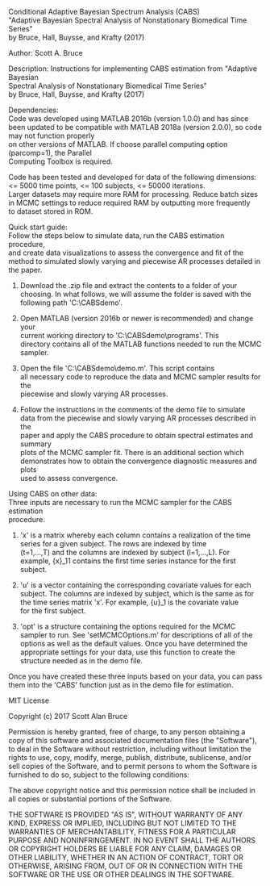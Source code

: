 Conditional Adaptive Bayesian Spectrum Analysis (CABS)  
"Adaptive Bayesian Spectral Analysis of Nonstationary Biomedical Time Series"  
by Bruce, Hall, Buysse, and Krafty (2017)  
  
Author: Scott A. Bruce  
  
Description:
Instructions for implementing CABS estimation from "Adaptive Bayesian  
Spectral Analysis of Nonstationary Biomedical Time Series"  
by Bruce, Hall, Buysse, and Krafty (2017)  
  
Dependencies:  
Code was developed using MATLAB 2016b (version 1.0.0) and has since been updated
to be compatible with MATLAB 2018a (version 2.0.0), so code may not function properly  
on other versions of MATLAB.  If choose parallel computing option (parcomp=1), the Parallel   
Computing Toolbox is required.  
  
Code has been tested and developed for data of the following dimensions:  
<= 5000 time points, <= 100 subjects, <= 50000 iterations.  
Larger datasets may require more RAM for processing.  Reduce batch sizes  
in MCMC settings to reduce required RAM by outputting more frequently  
to dataset stored in ROM.    
      
Quick start guide:  
Follow the steps below to simulate data, run the CABS estimation procedure,  
and create data visualizations to assess the convergence and fit of the   
method to simulated slowly varying and piecewise AR processes detailed in   
the paper.  
  
1) Download the .zip file and extract the contents to a folder of your  
choosing.  In what follows, we will assume the folder is saved with the   
following path 'C:\CABSdemo'.  
  
2) Open MATLAB (version 2016b or newer is recommended) and change your   
current working directory to 'C:\CABSdemo\programs'.  This   
directory contains all of the MATLAB functions needed to run the MCMC sampler.  
  
3) Open the file 'C:\CABSdemo\demo.m'.  This script contains   
all necessary code to reproduce the data and MCMC sampler results for the   
piecewise and slowly varying AR processes.   

4) Follow the instructions in the comments of the demo file to simulate  
data from the piecewise and slowly varying AR processes described in the  
paper and apply the CABS procedure to obtain spectral estimates and summary  
plots of the MCMC sampler fit. There is an additional section which   
demonstrates how to obtain the convergence diagnostic measures and plots   
used to assess convergence.  
  
Using CABS on other data:  
Three inputs are necessary to run the MCMC sampler for the CABS estimation  
procedure.  
  
1) 'x' is a matrix whereby each column contains a realization of the time  
series for a given subject.  The rows are indexed by time   
(t=1,...,T) and the columns are indexed by subject (l=1,...,L).  For   
example, {x}_11 contains the first time series instance for the first   
subject.    
  
2) 'u' is a vector containing the corresponding covariate values for each  
subject.  The columns are indexed by subject, which is the same as for  
the time series matrix 'x'.  For example, {u}_1 is the covariate value  
for the first subject.  
  
3) 'opt' is a structure containing the options required for the MCMC   
sampler to run.  See 'setMCMCOptions.m' for descriptions of all of the  
options as well as the default values.  Once you have determined the  
appropriate settings for your data, use this function to create the  
structure needed as in the demo file.  
  
Once you have created these three inputs based on your data, you can pass  
them into the 'CABS' function just as in the demo file for estimation.  
    
MIT License  

Copyright (c) 2017 Scott Alan Bruce

Permission is hereby granted, free of charge, to any person obtaining a copy
of this software and associated documentation files (the "Software"), to deal
in the Software without restriction, including without limitation the rights
to use, copy, modify, merge, publish, distribute, sublicense, and/or sell
copies of the Software, and to permit persons to whom the Software is
furnished to do so, subject to the following conditions:

The above copyright notice and this permission notice shall be included in all
copies or substantial portions of the Software.

THE SOFTWARE IS PROVIDED "AS IS", WITHOUT WARRANTY OF ANY KIND, EXPRESS OR
IMPLIED, INCLUDING BUT NOT LIMITED TO THE WARRANTIES OF MERCHANTABILITY,
FITNESS FOR A PARTICULAR PURPOSE AND NONINFRINGEMENT. IN NO EVENT SHALL THE
AUTHORS OR COPYRIGHT HOLDERS BE LIABLE FOR ANY CLAIM, DAMAGES OR OTHER
LIABILITY, WHETHER IN AN ACTION OF CONTRACT, TORT OR OTHERWISE, ARISING FROM,
OUT OF OR IN CONNECTION WITH THE SOFTWARE OR THE USE OR OTHER DEALINGS IN THE
SOFTWARE.  
